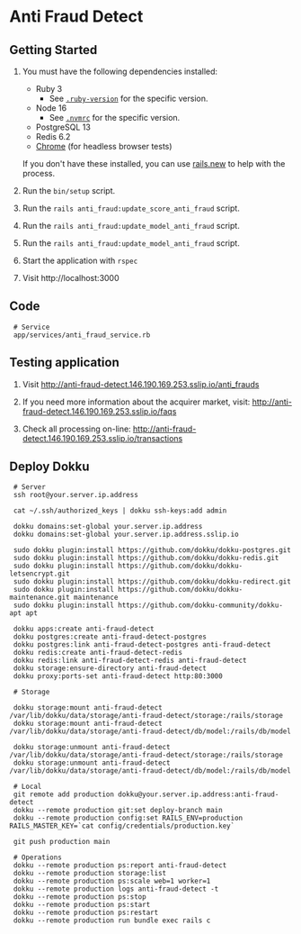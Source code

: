 # Anti Fraud Detect

## Getting Started

1. You must have the following dependencies installed:

     - Ruby 3
          - See [`.ruby-version`](.ruby-version) for the specific version.
     - Node 16 
          - See [`.nvmrc`](.nvmrc) for the specific version.
     - PostgreSQL 13
     - Redis 6.2
     - [Chrome](https://www.google.com/search?q=chrome) (for headless browser tests)

    If you don't have these installed, you can use [rails.new](https://rails.new) to help with the process.

2. Run the `bin/setup` script.
3. Run the `rails anti_fraud:update_score_anti_fraud` script.
4. Run the `rails anti_fraud:update_model_anti_fraud` script.
5. Run the `rails anti_fraud:update_model_anti_fraud` script.
6. Start the application with `rspec`
7. Visit http://localhost:3000

## Code

     # Service
     app/services/anti_fraud_service.rb

## Testing application

1. Visit http://anti-fraud-detect.146.190.169.253.sslip.io/anti_frauds

2. If you need more information about the acquirer market, visit: http://anti-fraud-detect.146.190.169.253.sslip.io/faqs

3. Check all processing on-line: http://anti-fraud-detect.146.190.169.253.sslip.io/transactions

## Deploy Dokku
     
     # Server
     ssh root@your.server.ip.address

     cat ~/.ssh/authorized_keys | dokku ssh-keys:add admin

     dokku domains:set-global your.server.ip.address
     dokku domains:set-global your.server.ip.address.sslip.io

     sudo dokku plugin:install https://github.com/dokku/dokku-postgres.git
     sudo dokku plugin:install https://github.com/dokku/dokku-redis.git
     sudo dokku plugin:install https://github.com/dokku/dokku-letsencrypt.git
     sudo dokku plugin:install https://github.com/dokku/dokku-redirect.git
     sudo dokku plugin:install https://github.com/dokku/dokku-maintenance.git maintenance
     sudo dokku plugin:install https://github.com/dokku-community/dokku-apt apt

     dokku apps:create anti-fraud-detect
     dokku postgres:create anti-fraud-detect-postgres
     dokku postgres:link anti-fraud-detect-postgres anti-fraud-detect
     dokku redis:create anti-fraud-detect-redis
     dokku redis:link anti-fraud-detect-redis anti-fraud-detect
     dokku storage:ensure-directory anti-fraud-detect
     dokku proxy:ports-set anti-fraud-detect http:80:3000

     # Storage

     dokku storage:mount anti-fraud-detect /var/lib/dokku/data/storage/anti-fraud-detect/storage:/rails/storage
     dokku storage:mount anti-fraud-detect /var/lib/dokku/data/storage/anti-fraud-detect/db/model:/rails/db/model

     dokku storage:unmount anti-fraud-detect /var/lib/dokku/data/storage/anti-fraud-detect/storage:/rails/storage
     dokku storage:unmount anti-fraud-detect /var/lib/dokku/data/storage/anti-fraud-detect/db/model:/rails/db/model

     # Local
     git remote add production dokku@your.server.ip.address:anti-fraud-detect
     dokku --remote production git:set deploy-branch main
     dokku --remote production config:set RAILS_ENV=production RAILS_MASTER_KEY=`cat config/credentials/production.key`

     git push production main

     # Operations
     dokku --remote production ps:report anti-fraud-detect
     dokku --remote production storage:list
     dokku --remote production ps:scale web=1 worker=1
     dokku --remote production logs anti-fraud-detect -t
     dokku --remote production ps:stop
     dokku --remote production ps:start
     dokku --remote production ps:restart
     dokku --remote production run bundle exec rails c
